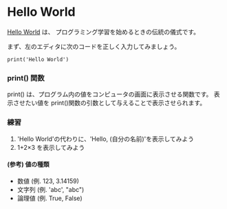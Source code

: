 # Hello World 

[Hello World](https://ja.wikipedia.org/wiki/Hello_world) は、
プログラミング学習を始めるときの伝統の儀式です。

まず、左のエディタに次のコードを正しく入力してみましょう。

```
print('Hello World')
```

### print() 関数

print() は、プログラム内の値をコンピュータの画面に表示させる関数です。
表示させたい値を print()関数の引数として与えることで表示させられます。


### 練習

1. 'Hello World'の代わりに、'Hello, (自分の名前)'を表示してみよう
2. 1+2×3 を表示してみよう

#### (参考) 値の種類

- 数値 (例. 123, 3.14159)
- 文字列 (例. 'abc', "abc")
- 論理値 (例. True, False)
